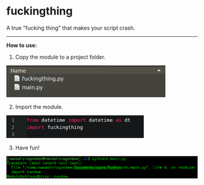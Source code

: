 # fuckingthing

A true "fucking thing" that makes your script crash.

---

__How to use:__

1. Copy the module to a project folder.

![](example/step1.jpg)

2. Import the module.

![](example/step2.jpg)

3. Have fun!

![](example/step3.jpg)